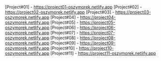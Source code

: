 [Project#01] - https://project01-oszymorek.netlify.app
[Project#02] - https://project02-oszymorek.netlify.app
[Project#03] - https://project03-oszymorek.netlify.app
[Project#04] - https://project04-oszymorek.netlify.app
[Project#05] - https://project05-oszymorek.netlify.app
[Project#06] - https://project06-oszymorek.netlify.app
[Project#07] - https://project07-oszymorek.netlify.app
[Project#08] - https://project08-oszymorek.netlify.app
[Project#09] - https://project09-oszymorek.netlify.app
[Project#10] - https://project10-oszymorek.netlify.app
[Project#11] - https://project11-oszymorek.netlify.app
